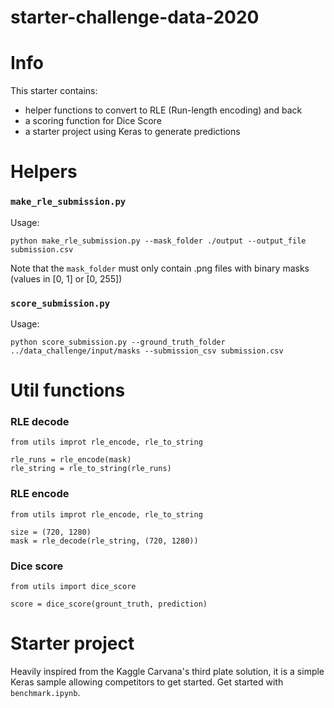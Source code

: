 # starter-challenge-data-2020

# Info
This starter contains:
- helper functions to convert to RLE (Run-length encoding) and back
- a scoring function for Dice Score
- a starter project using Keras to generate predictions


# Helpers

### `make_rle_submission.py`
Usage:

    python make_rle_submission.py --mask_folder ./output --output_file submission.csv

Note that the `mask_folder` must only contain .png files with binary masks (values in [0, 1] or [0, 255])    
  
### `score_submission.py`
Usage:

    python score_submission.py --ground_truth_folder ../data_challenge/input/masks --submission_csv submission.csv

# Util functions
### RLE decode
    from utils improt rle_encode, rle_to_string
    
    rle_runs = rle_encode(mask)
    rle_string = rle_to_string(rle_runs)
    
### RLE encode
    from utils improt rle_encode, rle_to_string
    
    size = (720, 1280)
    mask = rle_decode(rle_string, (720, 1280))

### Dice score
    from utils import dice_score

    score = dice_score(grount_truth, prediction)
    
# Starter project
Heavily inspired from the Kaggle Carvana's third plate solution, it is a simple Keras sample allowing competitors to get started. Get started with `benchmark.ipynb`.
